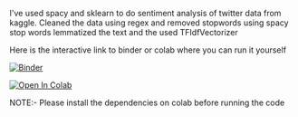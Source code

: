 I've used spacy and sklearn to do sentiment analysis of twitter data from kaggle.
Cleaned the data using regex and removed stopwords using spacy stop words 
lemmatized the text and the used TFIdfVectorizer 

Here is the interactive link to binder or colab where you can run it yourself

[![Binder](https://mybinder.org/badge_logo.svg)](https://mybinder.org/v2/gh/N-Harish/Twitter_Sentiment_Analysis/master) 

[![Open In Colab](https://colab.research.google.com/assets/colab-badge.svg)](https://colab.research.google.com/github/N-Harish/Twitter_Sentiment_Analysis/blob/master)


NOTE:- Please install the dependencies on colab before running the code
